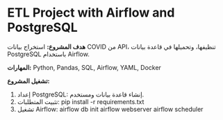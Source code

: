 # ETL Project with Airflow and PostgreSQL

**هدف المشروع:** استخراج بيانات COVID من API، تنظيفها، وتحميلها في قاعدة بيانات PostgreSQL باستخدام Airflow.

**المهارات:** Python, Pandas, SQL, Airflow, YAML, Docker

**تشغيل المشروع:**
1. إعداد PostgreSQL: إنشاء قاعدة بيانات ومستخدم.
2. تثبيت المتطلبات:
   pip install -r requirements.txt
3. تشغيل Airflow:
   airflow db init
   airflow webserver
   airflow scheduler